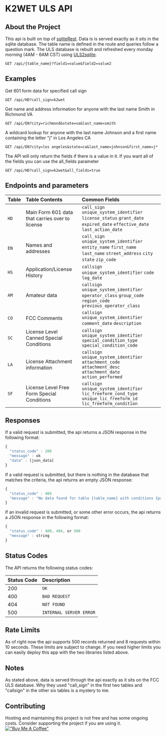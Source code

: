 # K2WET ULS API

## About the Project
This api is built on top of [sqliteRest](https://github.com/ChrisTracy/sqliteRest). Data is is served exactly as it sits in the sqlite database. The table name is defined in the route and queries follow a question mark. The ULS database is rebuilt and refreshed every monday morning (4AM - 6AM CST) using [ULS2sqlite](https://github.com/ChrisTracy/sqliteRest).
```http
GET /api/{table_name}?field1=value&field2=value2
```

## Examples
Get 601 form data for specified call sign 
```http
GET /api/HD?call_sign=k2wet
```
Get name and address information for anyone with the last name Smith in Richmond VA
```http
GET /api/EN?city=richmond&state=va&last_name=smith
```
A wildcard lookup for anyone with the last name Johnson and a first name containing the letter "j" in Los Angeles CA
```http
GET /api/EN?city=los angeles&state=ca&last_name=johnson&first_name=j*
```
The API will only return the fields if there is a value in it. If you want all of the fields you can use the all_fields parameter
```http
GET /api/HD?call_sign=k2wet&all_fields=true
```

## Endpoints and parameters
| Table | Table Contents | Common Fields
| :--- | :--- | :--- |
| `HD` | Main Form 601 data that carries over to license  | `call_sign` `unique_system_identifier` `license_status` `grant_date` `expired_date` `effective_date` `last_action_date`|
| `EN` | Names and addresses | `call_sign` `unique_system_identifier` `entity_name` `first_name` `last_name` `street_address` `city` `state` `zip_code`|
| `HS` | Application/License History  | `callsign` `unique_system_identifier` `code` `log_date` |
| `AM` | Amateur data  | `callsign` `unique_system_identifier` `operator_class` `group_code` `region_code` `previous_operator_class`|
| `CO` | FCC Comments  | `callsign` `unique_system_identifier` `comment_date` `description` |
| `SC` | License Level Canned Special Conditions  | `callsign` `unique_system_identifier` `special_condition_type` `special_condition_code` |
| `LA` | License Attachment information | `callsign` `unique_system_identifier` `attachment_code` `attachment_desc` `attachment_date` `action_performed` |
| `SF` | License Level Free Form Special Conditions  | `callsign` `unique_system_identifier` `lic_freeform_cond_type` `unique_lic_freeform_id` `lic_freeform_condition` |

## Responses
If a valid request is submitted, the api returns a JSON response in the following format:
```javascript
{
  "status_code" : 200
  "message" : ok
  "data" : [json_data]
}
```
If a valid request is submitted, but there is nothing in the database that matches the criteria, the api returns an empty JSON response:
```javascript
{
  "status_code" : 404
  "message" : "No data found for table {table_name} with conditions {params}"
}
```

If an invalid request is submitted, or some other error occurs, the api returns a JSON response in the following format:

```javascript
{
  "status_code" : 400, 404, or 500
  "message" : string
}
```

## Status Codes
The API returns the following status codes:

| Status Code | Description |
| :--- | :--- |
| 200 | `OK` |
| 400 | `BAD REQUEST` |
| 404 | `NOT FOUND` |
| 500 | `INTERNAL SERVER ERROR` |

## Rate Limits
As of right now the api supports 500 records returned and 8 requests within 10 seconds. These limits are subject to change. If you need higher limits you can easily deploy this app with the two libraries listed above. 

## Notes
As stated above, data is served through the api exactly as it sits on the FCC ULS database. Why they used "call_sign" in the first two tables and "callsign" in the other six tables is a mystery to me. 

## Contributing
Hosting and maintaining this project is not free and has some ongoing costs. Consider supporting the project if you are using it.
\
[!["Buy Me A Coffee"](https://www.buymeacoffee.com/assets/img/custom_images/orange_img.png)](https://www.buymeacoffee.com/christracy)
